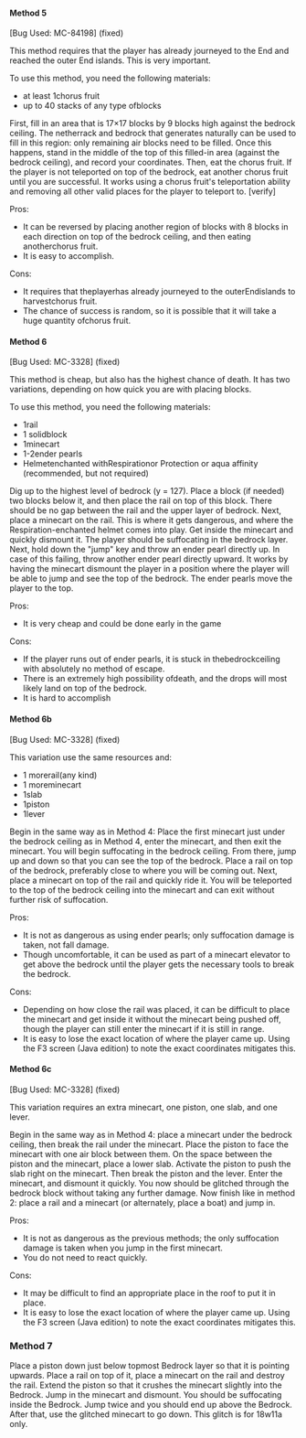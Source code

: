 #### Method 5
[Bug Used: MC-84198] (fixed)

This method requires that the player has already journeyed to the End and reached the outer End islands. This is very important.

To use this method, you need the following materials:

- at least 1chorus fruit
- up to 40 stacks of any type ofblocks

First, fill in an area that is 17×17 blocks by 9 blocks high against the bedrock ceiling. The netherrack and bedrock that generates naturally can be used to fill in this region: only remaining air blocks need to be filled. Once this happens, stand in the middle of the top of this filled-in area (against the bedrock ceiling), and record your coordinates. Then, eat the chorus fruit. If the player is not teleported on top of the bedrock, eat another chorus fruit until you are successful. It works using a chorus fruit's teleportation ability and removing all other valid places for the player to teleport to. [verify]

Pros:

- It can be reversed by placing another region of blocks with 8 blocks in each direction on top of the bedrock ceiling, and then eating anotherchorus fruit.
- It is easy to accomplish.

Cons:

- It requires that theplayerhas already journeyed to the outerEndislands to harvestchorus fruit.
- The chance of success is random, so it is possible that it will take a huge quantity ofchorus fruit.

#### Method 6
[Bug Used: MC-3328] (fixed)

This method is cheap, but also has the highest chance of death. It has two variations, depending on how quick you are with placing blocks.

To use this method, you need the following materials:

- 1rail
- 1 solidblock
- 1minecart
- 1-2ender pearls
- Helmetenchanted withRespirationor Protection or aqua affinity (recommended, but not required)

Dig up to the highest level of bedrock (y = 127). Place a block (if needed) two blocks below it, and then place the rail on top of this block. There should be no gap between the rail and the upper layer of bedrock. Next, place a minecart on the rail. This is where it gets dangerous, and where the Respiration-enchanted helmet comes into play. Get inside the minecart and quickly dismount it. The player should be suffocating in the bedrock layer. Next, hold down the "jump" key and throw an ender pearl directly up. In case of this failing, throw another ender pearl directly upward. It works by having the minecart dismount the player in a position where the player will be able to jump and see the top of the bedrock. The ender pearls move the player to the top.

Pros:

- It is very cheap and could be done early in the game

Cons:

- If the player runs out of ender pearls, it is stuck in thebedrockceiling with absolutely no method of escape.
- There is an extremely high possibility ofdeath, and the drops will most likely land on top of the bedrock.
- It is hard to accomplish

#### Method 6b
[Bug Used: MC-3328] (fixed)

This variation use the same resources and:

- 1 morerail(any kind)
- 1 moreminecart
- 1slab
- 1piston
- 1lever

Begin in the same way as in Method 4: Place the first minecart just under the bedrock ceiling as in Method 4, enter the minecart, and then exit the minecart. You will begin suffocating in the bedrock ceiling. From there, jump up and down so that you can see the top of the bedrock. Place a rail on top of the bedrock, preferably close to where you will be coming out. Next, place a minecart on top of the rail and quickly ride it. You will be teleported to the top of the bedrock ceiling into the minecart and can exit without further risk of suffocation.

Pros:

- It is not as dangerous as using ender pearls; only suffocation damage is taken, not fall damage.
- Though uncomfortable, it can be used as part of a minecart elevator to get above the bedrock until the player gets the necessary tools to break the bedrock.

Cons:

- Depending on how close the rail was placed, it can be difficult to place the minecart and get inside it without the minecart being pushed off, though the player can still enter the minecart if it is still in range.
- It is easy to lose the exact location of where the player came up. Using the F3 screen (Java edition) to note the exact coordinates mitigates this.

#### Method 6c
[Bug Used: MC-3328] (fixed)

This variation requires an extra minecart, one piston, one slab, and one lever.

Begin in the same way as in Method 4: place a minecart under the bedrock ceiling, then break the rail under the minecart. Place the piston to face the minecart with one air block between them. On the space between the piston and the minecart, place a lower slab. Activate the piston to push the slab right on the minecart. Then break the piston and the lever. Enter the minecart, and dismount it quickly. You now should be glitched through the bedrock block without taking any further damage. Now finish like in method 2: place a rail and a minecart (or alternately, place a boat) and jump in.

Pros:

- It is not as dangerous as the previous methods; the only suffocation damage is taken when you jump in the first minecart.
- You do not need to react quickly.

Cons:

- It may be difficult to find an appropriate place in the roof to put it in place.
- It is easy to lose the exact location of where the player came up. Using the F3 screen (Java edition) to note the exact coordinates mitigates this.

### Method 7
Place a piston down just below topmost Bedrock layer so that it is pointing upwards. Place a rail on top of it, place a minecart on the rail and destroy the rail. Extend the piston so that it crushes the minecart slightly into the Bedrock. Jump in the minecart and dismount. You should be suffocating inside the Bedrock. Jump twice and you should end up above the Bedrock. After that, use the glitched minecart to go down. This glitch is for 18w11a only.

